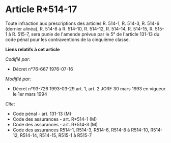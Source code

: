 # Article R*514-17

Toute infraction aux prescriptions des articles R. 514-1, R. 514-3, R. 514-6 (dernier alinéa), R. 514-8 à R. 514-10, R.
514-12, R. 514-14, R. 514-15, R. 515-1 à R. 515-7, sera punie de l'amende prévue par le 5° de l'article 131-13 du code pénal
pour les contraventions de la cinquième classe.

**Liens relatifs à cet article**

_Codifié par_:

  - Décret n°76-667 1976-07-16

_Modifié par_:

  - Décret n°93-726 1993-03-29 art. 1, art. 2 JORF 30 mars 1993 en vigueur le 1er mars 1994

_Cite_:

  - Code pénal - art. 131-13 (M)
  - Code des assurances - art. R*514-1 (M)
  - Code des assurances - art. R*514-3 (M)
  - Code des assurances R514-1, R514-3, R514-6, R514-8 à R514-10, R514-12, R514-14, R514-15, R515-1 à R515-7
